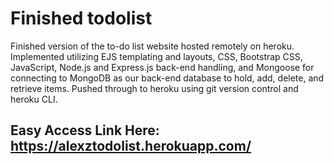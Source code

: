 # Finished todolist
Finished version of the to-do list website hosted remotely on heroku. Implemented utilizing EJS templating and layouts, CSS, Bootstrap CSS, JavaScript, Node.js and Express.js back-end handling, and Mongoose for connecting to MongoDB as our back-end database to hold, add, delete, and retrieve items. Pushed through to heroku using git version control and heroku CLI.

## Easy Access Link Here: https://alexztodolist.herokuapp.com/
